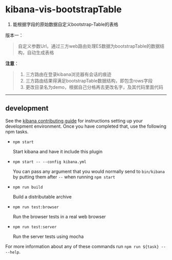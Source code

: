 # kibana-vis-bootstrapTable

1. 能根据字段的原始数据自定义bootstrap-Table的表格

版本一：
> 自定义参数Url，通过三方web路由处理ES数据为bootstrapTable的数据结构，自动生成表格

**注意**：
> 1. 三方路由在登录kibana浏览器有会话的痕迹
> 2. 三方路由结果得满足bootstrapTable数据结构，即包含rows字段
> 3. 更改目录名为demo，根据自己分格再去更改名字，及其代码里面代码

---

## development

See the [kibana contributing guide](https://github.com/elastic/kibana/blob/master/CONTRIBUTING.md) for instructions setting up your development environment. Once you have completed that, use the following npm tasks.

  - `npm start`

    Start kibana and have it include this plugin

  - `npm start -- --config kibana.yml`

    You can pass any argument that you would normally send to `bin/kibana` by putting them after `--` when running `npm start`

  - `npm run build`

    Build a distributable archive

  - `npm run test:browser`

    Run the browser tests in a real web browser

  - `npm run test:server`

    Run the server tests using mocha

For more information about any of these commands run `npm run ${task} -- --help`.
